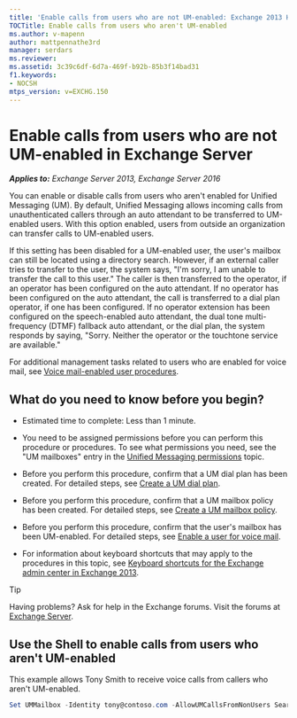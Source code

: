 ```yaml
---
title: 'Enable calls from users who are not UM-enabled: Exchange 2013 Help'
TOCTitle: Enable calls from users who aren't UM-enabled
ms.author: v-mapenn
author: mattpennathe3rd
manager: serdars
ms.reviewer:
ms.assetid: 3c39c6df-6d7a-469f-b92b-85b3f14bad31
f1.keywords:
- NOCSH
mtps_version: v=EXCHG.150
---
```


# Enable calls from users who are not UM-enabled in Exchange Server

_**Applies to:** Exchange Server 2013, Exchange Server 2016_

You can enable or disable calls from users who aren't enabled for Unified Messaging (UM). By default, Unified Messaging allows incoming calls from unauthenticated callers through an auto attendant to be transferred to UM-enabled users. With this option enabled, users from outside an organization can transfer calls to UM-enabled users.

If this setting has been disabled for a UM-enabled user, the user's mailbox can still be located using a directory search. However, if an external caller tries to transfer to the user, the system says, "I'm sorry, I am unable to transfer the call to this user." The caller is then transferred to the operator, if an operator has been configured on the auto attendant. If no operator has been configured on the auto attendant, the call is transferred to a dial plan operator, if one has been configured. If no operator extension has been configured on the speech-enabled auto attendant, the dual tone multi-frequency (DTMF) fallback auto attendant, or the dial plan, the system responds by saying, "Sorry. Neither the operator or the touchtone service are available."

For additional management tasks related to users who are enabled for voice mail, see [Voice mail-enabled user procedures](voice-mail-enabled-user-procedures-exchange-2013-help.md).

## What do you need to know before you begin?

- Estimated time to complete: Less than 1 minute.

- You need to be assigned permissions before you can perform this procedure or procedures. To see what permissions you need, see the "UM mailboxes" entry in the [Unified Messaging permissions](unified-messaging-permissions-exchange-2013-help.md) topic.

- Before you perform this procedure, confirm that a UM dial plan has been created. For detailed steps, see [Create a UM dial plan](create-um-dial-plan-exchange-2013-help.md).

- Before you perform this procedure, confirm that a UM mailbox policy has been created. For detailed steps, see [Create a UM mailbox policy](create-um-mailbox-policy-exchange-2013-help.md).

- Before you perform this procedure, confirm that the user's mailbox has been UM-enabled. For detailed steps, see [Enable a user for voice mail](enable-a-user-for-voice-mail-exchange-2013-help.md).

- For information about keyboard shortcuts that may apply to the procedures in this topic, see [Keyboard shortcuts for the Exchange admin center in Exchange 2013](keyboard-shortcuts-in-the-exchange-admin-center-2013-help.md).

> [!TIP]
> Having problems? Ask for help in the Exchange forums. Visit the forums at [Exchange Server](https://go.microsoft.com/fwlink/p/?linkId=60612).

## Use the Shell to enable calls from users who aren't UM-enabled

This example allows Tony Smith to receive voice calls from callers who aren't UM-enabled.

```powershell
Set UMMailbox -Identity tony@contoso.com -AllowUMCallsFromNonUsers SearchEnabled
```
